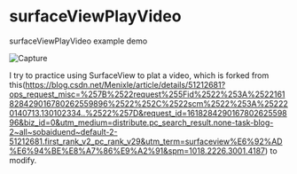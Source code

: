 # surfaceViewPlayVideo

surfaceViewPlayVideo example demo

![Capture](https://user-images.githubusercontent.com/19554347/114992668-975ef880-9ecd-11eb-9677-59b8722b5b79.PNG)



I try to practice using SurfaceView to plat a video, which is forked from this(https://blog.csdn.net/Menixle/article/details/51212681?ops_request_misc=%257B%2522request%255Fid%2522%253A%2522161828429016780262559896%2522%252C%2522scm%2522%253A%252220140713.130102334..%2522%257D&request_id=161828429016780262559896&biz_id=0&utm_medium=distribute.pc_search_result.none-task-blog-2~all~sobaiduend~default-2-51212681.first_rank_v2_pc_rank_v29&utm_term=surfaceview%E6%92%AD%E6%94%BE%E8%A7%86%E9%A2%91&spm=1018.2226.3001.4187) to modify.
